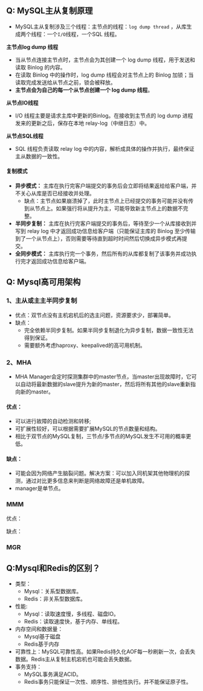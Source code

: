 

## Q: MySQL主从复制原理

- MySQL主从复制涉及三个线程：主节点的线程：`log dump thread` ，从库生成两个线程：一个`I/O`线程，一个SQL 线程。

**主节点log dump 线程**

- 当从节点连接主节点时，主节点会为其创建一个 log dump 线程，用于发送和读取 Binlog 的内容。
- 在读取 Binlog 中的操作时，log dump 线程会对主节点上的 Binlog 加锁；当读取完成发送给从节点之前，锁会被释放。
- **主节点会为自己的每一个从节点创建一个 log dump 线程**。

**从节点IO线程**

- I/O 线程主要是请求主库中更新的Binlog。在接收到主节点的 log dump 进程发来的更新之后，保存在本地 relay-log（中继日志）中。

**从节点SQL线程**

- SQL 线程负责读取 relay log 中的内容，解析成具体的操作并执行，最终保证主从数据的一致性。

#### 复制模式

- **异步模式：** 主库在执行完客户端提交的事务后会立即将结果返给给客户端，并不关心从库是否已经接收并处理。
  - 缺点：主节点如果崩溃掉了，此时主节点上已经提交的事务可能并没有传到从节点上。如果强行将从提升为主，可能导致新主节点上的数据不完整。
- **半同步复制：** 主库在执行完客户端提交的事务后，等待至少一个从库接收到并写到 relay log 中才返回成功信息给客户端（只能保证主库的 Binlog 至少传输到了一个从节点上），否则需要等待直到超时时间然后切换成异步模式再提交。
- **全同步模式：** 主库执行完一个事务，然后所有的从库都复制了该事务并成功执行完才返回成功信息给客户端。




## Q: Mysql高可用架构

### 1、主从或主主半同步复制

- 优点：双节点没有主机宕机后的选主问题，资源要求少，部署简单。
- 缺点：
  - 完全依赖半同步复制。如果半同步复制退化为异步复制，数据一致性无法得到保证。
  - 需要额外考虑haproxy、keepalived的高可用机制。



### 2、MHA 

-  MHA Manager会定时探测集群中的master节点，当master出现故障时，它可以自动将最新数据的slave提升为新的master，然后将所有其他的slave重新指向新的master。

#### 优点：

- 可以进行故障的自动检测和转移;
- 可扩展性较好，可以根据需要扩展MySQL的节点数量和结构。
- 相比于双节点的MySQL复制，三节点/多节点的MySQL发生不可用的概率更低。

#### 缺点：

- 可能会因为网络产生脑裂问题。解决方案：可以加入同机架其他物理机的探测，通过对比更多信息来判断是网络故障还是单机故障。
- manager是单节点。

### MMM

优点：

缺点：

### MGR



## Q:Mysql和Redis的区别？

- 类型：
  - Mysql：关系型数据库。
  - Redis：非关系型数据库。
- 性能:
  - Mysql：读取速度慢，多线程、磁盘IO。
  - Redis：读取速度快，基于内存、单线程。
- 内存空间和数据量：
  - Mysql基于磁盘
  - Redis基于内存
- 可靠性上：MySQL可靠性高。如果Redis持久化AOF每一秒刷新一次，会丢失数据。Redis主从复制主机宕机也可能会丢失数据。
- 事务支持：
  - MySQL事务满足ACID。
  - Redis事务只能保证一次性、顺序性、排他性执行。并不能保证原子性。


